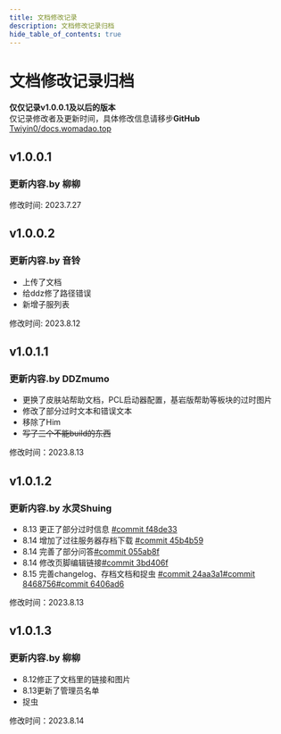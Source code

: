 ```yaml
---
title: 文档修改记录
description: 文档修改记录归档
hide_table_of_contents: true
---
```


# 文档修改记录归档
**仅仅记录v1.0.0.1及以后的版本**  
仅记录修改者及更新时间，具体修改信息请移步**GitHub**  
[Twiyin0/docs.womadao.top](https://github.com/Twiyin0/docs.womadao.top "请给我们一个免费的star吧qwq--柳柳")

## v1.0.0.1   
### 更新内容.by **柳柳**  
修改时间: 2023.7.27  
## v1.0.0.2  
### 更新内容.by **音铃**
* 上传了文档
* 给ddz修了路径错误
* 新增子服列表
  
修改时间: 2023.8.12  
## v1.0.1.1  
### 更新内容.by **DDZmumo**  
* 更换了皮肤站帮助文档，PCL启动器配置，基岩版帮助等板块的过时图片  
* 修改了部分过时文本和错误文本   
* 移除了Him   
* ~~写了三个不能build的东西~~

修改时间：2023.8.13  
## v1.0.1.2  
### 更新内容.by **水灵Shuing**  
* 8.13 更正了部分过时信息 [#commit f48de33](https://github.com/Twiyin0/docs.womadao.top/commit/f48de33bd05355bcc6dddab472556f6db86113ec)
* 8.14 增加了过往服务器存档下载 [#commit 45b4b59](https://github.com/Twiyin0/docs.womadao.top/commit/45b4b59078692bd3c6993cef840a68984adec91a)
* 8.14 完善了部分问答[#commit 055ab8f](https://github.com/Twiyin0/docs.womadao.top/commit/055ab8fed138f818ec303ded0ee25c18a3f3b40e)
* 8.14 修改页脚编辑链接[#commit 3bd406f](https://github.com/Twiyin0/docs.womadao.top/commit/3bd406fb3fed4eece243f2c2b5913ab0007bdfa7)
* 8.15 完善changelog、存档文档和捉虫 [#commit 24aa3a1](https://github.com/Twiyin0/docs.womadao.top/commit/24aa3a17e15d0ec1c7e1624ba6adc8e128ad3458)[#commit 8468756](https://github.com/Twiyin0/docs.womadao.top/commit/84687563e7c90f72205b8e9b11b40bb03f0ac594)[#commit 6406ad6](https://github.com/Twiyin0/docs.womadao.top/commit/6406ad608fa3b073249768f11db13bef704c15ac)

修改时间：2023.8.13  
## v1.0.1.3  
### 更新内容.by **柳柳**
* 8.12修正了文档里的链接和图片
* 8.13更新了管理员名单
* 捉虫

修改时间：2023.8.14  
